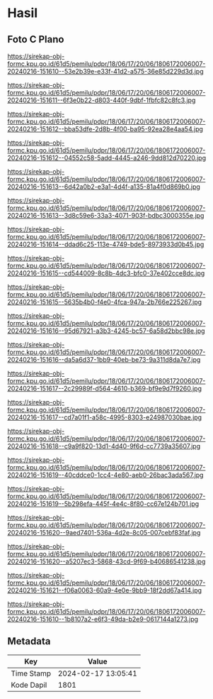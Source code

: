 # Hasil

## Foto C Plano

https://sirekap-obj-formc.kpu.go.id/61d5/pemilu/pdpr/18/06/17/20/06/1806172006007-20240216-151610--53e2b39e-e33f-41d2-a575-36e85d229d3d.jpg

https://sirekap-obj-formc.kpu.go.id/61d5/pemilu/pdpr/18/06/17/20/06/1806172006007-20240216-151611--6f3e0b22-d803-440f-9dbf-1fbfc82c8fc3.jpg

https://sirekap-obj-formc.kpu.go.id/61d5/pemilu/pdpr/18/06/17/20/06/1806172006007-20240216-151612--bba53dfe-2d8b-4f00-ba95-92ea28e4aa54.jpg

https://sirekap-obj-formc.kpu.go.id/61d5/pemilu/pdpr/18/06/17/20/06/1806172006007-20240216-151612--04552c58-5add-4445-a246-9dd812d70220.jpg

https://sirekap-obj-formc.kpu.go.id/61d5/pemilu/pdpr/18/06/17/20/06/1806172006007-20240216-151613--6d42a0b2-e3a1-4d4f-a135-81a4f0d869b0.jpg

https://sirekap-obj-formc.kpu.go.id/61d5/pemilu/pdpr/18/06/17/20/06/1806172006007-20240216-151613--3d8c59e6-33a3-4071-903f-bdbc3000355e.jpg

https://sirekap-obj-formc.kpu.go.id/61d5/pemilu/pdpr/18/06/17/20/06/1806172006007-20240216-151614--ddad6c25-113e-4749-bde5-8973933d0b45.jpg

https://sirekap-obj-formc.kpu.go.id/61d5/pemilu/pdpr/18/06/17/20/06/1806172006007-20240216-151615--cd544009-8c8b-4dc3-bfc0-37e402cce8dc.jpg

https://sirekap-obj-formc.kpu.go.id/61d5/pemilu/pdpr/18/06/17/20/06/1806172006007-20240216-151615--5635b4b0-f4e0-4fca-947a-2b766e225267.jpg

https://sirekap-obj-formc.kpu.go.id/61d5/pemilu/pdpr/18/06/17/20/06/1806172006007-20240216-151616--95d67921-a3b3-4245-bc57-6a58d2bbc98e.jpg

https://sirekap-obj-formc.kpu.go.id/61d5/pemilu/pdpr/18/06/17/20/06/1806172006007-20240216-151616--da5a6d37-1bb9-40eb-be73-9a311d8da7e7.jpg

https://sirekap-obj-formc.kpu.go.id/61d5/pemilu/pdpr/18/06/17/20/06/1806172006007-20240216-151617--2c29989f-d564-4610-b369-bf9e9d7f9260.jpg

https://sirekap-obj-formc.kpu.go.id/61d5/pemilu/pdpr/18/06/17/20/06/1806172006007-20240216-151617--cd7a01f1-a58c-4995-8303-e24987030bae.jpg

https://sirekap-obj-formc.kpu.go.id/61d5/pemilu/pdpr/18/06/17/20/06/1806172006007-20240216-151618--c9a9f820-13d1-4d40-9f6d-cc7739a35607.jpg

https://sirekap-obj-formc.kpu.go.id/61d5/pemilu/pdpr/18/06/17/20/06/1806172006007-20240216-151619--40cddce0-1cc4-4e80-aeb0-26bac3ada567.jpg

https://sirekap-obj-formc.kpu.go.id/61d5/pemilu/pdpr/18/06/17/20/06/1806172006007-20240216-151619--5b298efa-445f-4e4c-8f80-cc67e124b701.jpg

https://sirekap-obj-formc.kpu.go.id/61d5/pemilu/pdpr/18/06/17/20/06/1806172006007-20240216-151620--9aed7401-536a-4d2e-8c05-007cebf83faf.jpg

https://sirekap-obj-formc.kpu.go.id/61d5/pemilu/pdpr/18/06/17/20/06/1806172006007-20240216-151620--a5207ec3-5868-43cd-9f69-b40686541238.jpg

https://sirekap-obj-formc.kpu.go.id/61d5/pemilu/pdpr/18/06/17/20/06/1806172006007-20240216-151621--f06a0063-60a9-4e0e-9bb9-18f2dd67a414.jpg

https://sirekap-obj-formc.kpu.go.id/61d5/pemilu/pdpr/18/06/17/20/06/1806172006007-20240216-151610--1b8107a2-e6f3-49da-b2e9-0617144a1273.jpg


## Metadata

| Key        | Value               |
| ---------- | ------------------- |
| Time Stamp | 2024-02-17 13:05:41 |
| Kode Dapil | 1801                |



